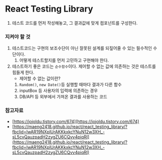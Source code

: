 # React Testing Library

1. 테스트 코드를 먼저 작성해놓고, 그 결과값에 맞게 컴포넌트를 구성한다.

### 지켜야 할 것
1. 테스트코드는 구현의 보조수단이 아닌 잘못된 설계를 되짚어줄 수 있는 필수적인 수단이다.
   1. 어떻게 테스트할지를 먼저 고민하고 구현해야 한다.
2. 테스트하기 좋은 코드는 `순수함수`이다. 제어할 수 없는 값에 의존하는 것은 테스트를 힘들게 한다.
   - 제어할 수 없는 값이란?
   1. `Random()`, `new Date()`등 실행할 때마다 결과가 다른 함수
   2. inputBox 등 사용자의 입력에 의존하는 경우
   3. DB/API 등 외부에서 가져온 결과를 사용하는 코드

### 참고자료
- [https://jojoldu.tistory.com/674](https://jojoldu.tistory.com/674)
- [https://maeng2418.github.io/react/react_testing_library/?fbclid=IwAR19NXplUrAKKkxkcYNuN12w3XH_-sL5cvQauzpadH2zygZU6CQvv4piqRI](https://maeng2418.github.io/react/react_testing_library/?fbclid=IwAR19NXplUrAKKkxkcYNuN12w3XH_-sL5cvQauzpadH2zygZU6CQvv4piqRI)
